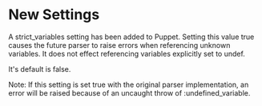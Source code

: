 New Settings
============

A strict_variables setting has been added to Puppet.  Setting this value true causes the future parser to raise errors when referencing unknown variables.  It does not effect referencing variables explicitly set to undef.

It's default is false.

Note: If this setting is set true with the original parser implementation, an error will be raised because of an uncaught throw of :undefined_variable.
